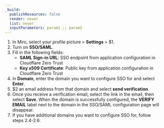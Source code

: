 ```yaml
---
_build:
  publishResources: false
  render: never
  list: never
  inputParameters: param1 ;; param2
---
```


1. In Miro, select your profile picture > **Settings** > $1.
2. Turn on **SSO/SAML**.
3. Fill in the following fields:
    - **SAML Sign-in URL**: SSO endpoint from application configuration in Cloudflare Zero Trust
    - **Key x509 Certificate**: Public key from application configuration in Cloudflare Zero Trust
4. In **Domain**, enter the domain you want to configure SSO for and select **Enter**.
5. $2 an email address from that domain and select **send verification**.
6. Once you receive a verification email, select the link in the email, then select **Save**. When the domain is successfully configured, the **VERIFY EMAIL** label next to the domain in the SSO/SAML configuration page will disappear.
7. If you have additional domains you want to configure SSO for, follow steps 2.4-2.6.